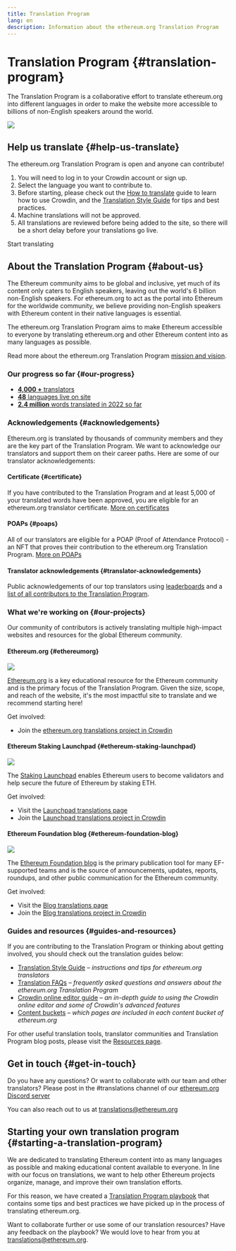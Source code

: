 ```yaml
---
title: Translation Program
lang: en
description: Information about the ethereum.org Translation Program
---
```


# Translation Program {#translation-program}

The Translation Program is a collaborative effort to translate ethereum.org into different languages in order to make the website more accessible to billions of non-English speakers around the world.

![](./enterprise-eth.png)

## Help us translate {#help-us-translate}

The ethereum.org Translation Program is open and anyone can contribute!

1. You will need to log in to your Crowdin account or sign up.
2. Select the language you want to contribute to.
3. Before starting, please check out the [How to translate](/contributing/translation-program/how-to-translate/) guide to learn how to use Crowdin, and the [Translation Style Guide](/contributing/translation-program/translators-guide/) for tips and best practices.
4. Machine translations will not be approved.
5. All translations are reviewed before being added to the site, so there will be a short delay before your translations go live.

<ButtonLink to="https://crowdin.com/project/ethereum-org/invite">
  Start translating
</ButtonLink>

## About the Translation Program {#about-us}

The Ethereum community aims to be global and inclusive, yet much of its content only caters to English speakers, leaving out the world's 6 billion non-English speakers. For ethereum.org to act as the portal into Ethereum for the worldwide community, we believe providing non-English speakers with Ethereum content in their native languages is essential.

The ethereum.org Translation Program aims to make Ethereum accessible to everyone by translating ethereum.org and other Ethereum content into as many languages as possible.

Read more about the ethereum.org Translation Program [mission and vision](/contributing/translation-program/mission-and-vision).

### Our progress so far {#our-progress}

- [**4,000 +** translators](/contributing/translation-program/contributors/)
- [**48** languages live on site](/languages/)
- [**2.4 million** words translated in 2022 so far](/contributing/translation-program/acknowledgements/)

<TranslationChartImage />

### Acknowledgements {#acknowledgements}

Ethereum.org is translated by thousands of community members and they are the key part of the Translation Program.
We want to acknowledge our translators and support them on their career paths. Here are some of our translator acknowledgements:

#### Certificate {#certificate}

If you have contributed to the Translation Program and at least 5,000 of your translated words have been approved, you are eligible for an ethereum.org translator certificate. [More on certificates](/contributing/translation-program/acknowledgements/#certificate)

#### POAPs {#poaps}
All of our translators are eligible for a POAP (Proof of Attendance Protocol) - an NFT that proves their contribution to the ethereum.org Translation Program. [More on POAPs](/contributing/translation-program/acknowledgements/#poap)

#### Translator acknowledgements {#translator-acknowledgements}

Public acknowledgements of our top translators using [leaderboards](/contributing/translation-program/acknowledgements/) and a [list of all contributors to the Translation Program](/contributing/translation-program/contributors/).

### What we're working on {#our-projects}

Our community of contributors is actively translating multiple high-impact websites and resources for the global Ethereum community.

#### Ethereum.org {#ethereumorg}

![](./ethereum-org-screenshot.png)

[Ethereum.org](/) is a key educational resource for the Ethereum community and is the primary focus of the Translation Program. Given the size, scope, and reach of the website, it's the most impactful site to translate and we recommend starting here!

Get involved:

- Join the [ethereum.org translations project in Crowdin](https://crowdin.com/project/ethereum-org/invite)

#### Ethereum Staking Launchpad {#ethereum-staking-launchpad}

![](./launchpad-screenshot.png)

The [Staking Launchpad](https://launchpad.ethereum.org/en/) enables Ethereum users to become validators and help secure the future of Ethereum by staking ETH.

Get involved:

- Visit the [Launchpad translations page](/contributing/translation-program/launchpad-translations/)
- Join the [Launchpad translations project in Crowdin](https://crowdin.com/project/ethereum-staking-launchpad)

#### Ethereum Foundation blog {#ethereum-foundation-blog}

![](./blog-screenshot.png)

The [Ethereum Foundation blog](https://blog.ethereum.org/) is the primary publication tool for many EF-supported teams and is the source of announcements, updates, reports, roundups, and other public communication for the Ethereum community.

Get involved:

- Visit the [Blog translations page](/contributing/translation-program/blog-translations/)
- Join the [Blog translations project in Crowdin](https://crowdin.com/project/ethereum-foundation-blog)

### Guides and resources {#guides-and-resources}

If you are contributing to the Translation Program or thinking about getting involved, you should check out the translation guides below:

- [Translation Style Guide](/contributing/translation-program/translators-guide/) _– instructions and tips for ethereum.org translators_
- [Translation FAQs](/contributing/translation-program/faq/) _– frequently asked questions and answers about the ethereum.org Translation Program_
- [Crowdin online editor guide](https://support.crowdin.com/online-editor/) _– an in-depth guide to using the Crowdin online editor and some of Crowdin's advanced features_
- [Content buckets](/contributing/translation-program/content-buckets/) _– which pages are included in each content bucket of ethereum.org_

For other useful translation tools, translator communities and Translation Program blog posts, please visit the [Resources page](/contributing/translation-program/resources/).

## Get in touch {#get-in-touch}

Do you have any questions? Or want to collaborate with our team and other translators? Please post in the #translations channel of our [ethereum.org Discord server](https://discord.gg/6WX7E97)

You can also reach out to us at translations@ethereum.org

## Starting your own translation program {#starting-a-translation-program}

We are dedicated to translating Ethereum content into as many languages as possible and making educational content available to everyone.
In line with our focus on translations, we want to help other Ethereum projects organize, manage, and improve their own translation efforts.

For this reason, we have created a [Translation Program playbook](/contributing/translation-program/playbook/) that contains some tips and best practices we have picked up in the process of translating ethereum.org.

Want to collaborate further or use some of our translation resources? Have any feedback on the playbook? We would love to hear from you at translations@ethereum.org.

